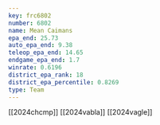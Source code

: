 ```yaml
---
key: frc6802
number: 6802
name: Mean Caimans
epa_end: 25.73
auto_epa_end: 9.38
teleop_epa_end: 14.65
endgame_epa_end: 1.7
winrate: 0.6196
district_epa_rank: 18
district_epa_percentile: 0.8269
type: Team
---
```

[[2024chcmp]]
[[2024vabla]]
[[2024vagle]]

